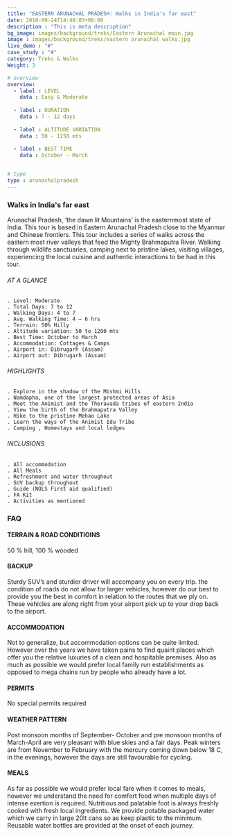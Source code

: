 ```yaml
---
title: "EASTERN ARUNACHAL PRADESH: Walks in India's far east"
date: 2018-09-24T14:48:03+06:00
description : "This is meta description"
bg_image: images/background/treks/Eastern Arunachal main.jpg
image : images/background/treks/eastern arunachal walks.jpg
live_demo : "#"
case_study : "#"
category: Treks & Walks
Weight: 3

# overview
overview:
  - label : LEVEL
    data : Easy & Moderate
    
  - label : DURATION
    data : 7 - 12 days
    
  - label : ALTITUDE VARIATION
    data : 50 - 1250 mts
    
  - label : BEST TIME
    data : October - March


# type
type : arunachalpradesh
---
```


### Walks in India's far east

Arunachal Pradesh, ‘the dawn lit Mountains’ is the easternmost state of India. This tour is based in Eastern Arunachal Pradesh close to the Myanmar and Chinese frontiers. This tour includes a series of walks across the eastern most river valleys that feed the Mighty Brahmaputra River. Walking through wildlife sanctuaries, camping next to pristine lakes, visiting villages, experiencing the local cuisine and authentic interactions to be had in this tour.



###### AT A GLANCE
```
. Level: Moderate
. Total Days: 7 to 12
. Walking Days: 4 to 7
. Avg. Walking Time: 4 – 6 hrs
. Terrain: 50% Hilly
. Altitude variation: 50 to 1200 mts
. Best Time: October to March
. Accommodation: Cottages & Camps
. Airport in: Dibrugarh (Assam)
. Airport out: Dibrugarh (Assam)
```




###### HIGHLIGHTS
```
. Explore in the shadow of the Mishmi Hills
. Namdapha, one of the largest protected areas of Asia
. Meet the Animist and the Theravada tribes of eastern India
. View the birth of the Brahmaputra Valley
. Hike to the pristine Mehao Lake
. Learn the ways of the Animist Idu Tribe
. Camping , Homestays and local lodges
```

###### INCLUSIONS
```
. All accommodation
. All Meals
. Refreshment and water throughout
. SUV backup throughout
. Guide (NOLS First aid qualified)
. FA Kit
. Activities as mentioned
```

### FAQ



#### TERRAIN & ROAD CONDITIOINS

50 % hill, 100 % wooded

#### BACKUP
Sturdy SUV’s and sturdier driver will accompany you on every trip. the condition of roads do not allow for larger vehicles, however do our best to provide you the best in comfort in relation to the routes that we ply on. These vehicles are along right from your airport pick up to your drop back to the airport.

#### ACCOMMODATION
Not to generalize, but accommodation options can be quite limited. However over the years we have taken pains to find quaint places which offer you the relative luxuries of a clean and hospitable premises. Also as much as possible we would prefer local family run establishments as opposed to mega chains run by people who already have a lot.

#### PERMITS
No special permits required

#### WEATHER PATTERN
Post monsoon months of September- October and pre monsoon months of March-April are very pleasant with blue skies and a fair days. Peak winters are from November to February with the mercury coming down below 18 C, in the evenings, however the days are still favourable for cycling.

#### MEALS
As far as possible we would prefer local fare when it comes to meals, however we understand the need for comfort food when multiple days of intense exertion is required. Nutritious and palatable foot is always freshly cooked with fresh local ingredients. We provide potable packaged water which we carry in large 20lt cans so as keep plastic to the minimum. Reusable water bottles are provided at the onset of each journey.

